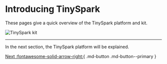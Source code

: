 <style> .md-footer__link--prev:not([hidden]) { display: none } </style>

# Introducing TinySpark

These pages give a quick overview of the TinySpark platform and kit.

![TinySpark kit](https://placehold.co/600x400?text=TinySpark+kit)

<!-- The TinySpark kit contains the following:

- TinySpark platform reference
- TinySpark TinyML development kit
- USB-C cable -->

---

In the next section, the TinySpark platform will be explained.

[Next :fontawesome-solid-arrow-right:](../kit/platform.md){ .md-button .md-button--primary }